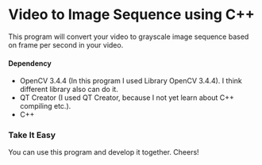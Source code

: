 # Video to Image Sequence using C++
This program will convert your video to grayscale image sequence based on frame per second in your video.

#### Dependency

- OpenCV 3.4.4 (In this program I used Library OpenCV 3.4.4). I think different library also can do it.
- QT Creator (I used QT Creator, because I not yet learn about C++ compiling etc.).
- C++

### Take It Easy
You can use this program and develop it together. Cheers!
